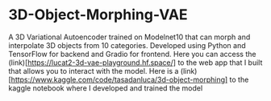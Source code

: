 # 3D-Object-Morphing-VAE
A 3D Variational Autoencoder trained on Modelnet10 that can morph and interpolate 3D objects from 10 categories. Developed using Python and TensorFlow for backend and Gradio for frontend.
Here you can access the (link)[https://lucat2-3d-vae-playground.hf.space/] to the web app that I built that allows you to interact with the model.
Here is a (link)[https://www.kaggle.com/code/tasadanluca/3d-object-morphing] to the kaggle notebook where I developed and trained the model
